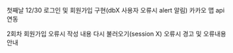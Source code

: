 첫째날 12/30
로그인 및 회원가입 구현(dbX 사용자 오류시 alert 알림)
카카오 맵 api 연동


2회차
회원가입 오류시 작성 내용 다시 불러오기(session X)
오류시 경고 및 오류내용 안내
